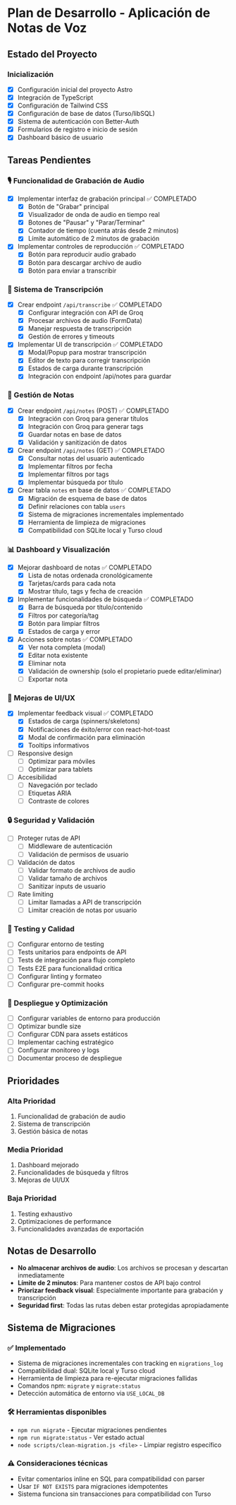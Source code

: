 # Plan de Desarrollo - Aplicación de Notas de Voz

## Estado del Proyecto

### Inicialización
- [x] Configuración inicial del proyecto Astro
- [x] Integración de TypeScript
- [x] Configuración de Tailwind CSS
- [x] Configuración de base de datos (Turso/libSQL)
- [x] Sistema de autenticación con Better-Auth
- [x] Formularios de registro e inicio de sesión
- [x] Dashboard básico de usuario

## Tareas Pendientes

### 🎙️ Funcionalidad de Grabación de Audio
- [x] Implementar interfaz de grabación principal ✅ COMPLETADO
  - [x] Botón de "Grabar" principal
  - [x] Visualizador de onda de audio en tiempo real
  - [x] Botones de "Pausar" y "Parar/Terminar"
  - [x] Contador de tiempo (cuenta atrás desde 2 minutos)
  - [x] Límite automático de 2 minutos de grabación
- [x] Implementar controles de reproducción ✅ COMPLETADO
  - [x] Botón para reproducir audio grabado
  - [x] Botón para descargar archivo de audio
  - [x] Botón para enviar a transcribir

### 🔄 Sistema de Transcripción
- [x] Crear endpoint `/api/transcribe` ✅ COMPLETADO
  - [x] Configurar integración con API de Groq
  - [x] Procesar archivos de audio (FormData)
  - [x] Manejar respuesta de transcripción
  - [x] Gestión de errores y timeouts
- [x] Implementar UI de transcripción ✅ COMPLETADO
  - [x] Modal/Popup para mostrar transcripción
  - [x] Editor de texto para corregir transcripción
  - [x] Estados de carga durante transcripción
  - [x] Integración con endpoint /api/notes para guardar

### 💾 Gestión de Notas
- [x] Crear endpoint `/api/notes` (POST) ✅ COMPLETADO
  - [x] Integración con Groq para generar títulos
  - [x] Integración con Groq para generar tags
  - [x] Guardar notas en base de datos
  - [x] Validación y sanitización de datos
- [x] Crear endpoint `/api/notes` (GET) ✅ COMPLETADO
  - [x] Consultar notas del usuario autenticado
  - [x] Implementar filtros por fecha
  - [x] Implementar filtros por tags
  - [x] Implementar búsqueda por título
- [x] Crear tabla `notes` en base de datos ✅ COMPLETADO
  - [x] Migración de esquema de base de datos
  - [x] Definir relaciones con tabla `users`
  - [x] Sistema de migraciones incrementales implementado
  - [x] Herramienta de limpieza de migraciones
  - [x] Compatibilidad con SQLite local y Turso cloud

### 📊 Dashboard y Visualización
- [x] Mejorar dashboard de notas ✅ COMPLETADO
  - [x] Lista de notas ordenada cronológicamente
  - [x] Tarjetas/cards para cada nota
  - [x] Mostrar título, tags y fecha de creación
- [x] Implementar funcionalidades de búsqueda ✅ COMPLETADO
  - [x] Barra de búsqueda por título/contenido
  - [x] Filtros por categoría/tag
  - [x] Botón para limpiar filtros
  - [x] Estados de carga y error
- [x] Acciones sobre notas ✅ COMPLETADO
  - [x] Ver nota completa (modal)
  - [x] Editar nota existente
  - [x] Eliminar nota
  - [x] Validación de ownership (solo el propietario puede editar/eliminar)
  - [ ] Exportar nota

### 🎨 Mejoras de UI/UX
- [x] Implementar feedback visual ✅ COMPLETADO
  - [x] Estados de carga (spinners/skeletons)
  - [x] Notificaciones de éxito/error con react-hot-toast
  - [x] Modal de confirmación para eliminación
  - [x] Tooltips informativos
- [ ] Responsive design
  - [ ] Optimizar para móviles
  - [ ] Optimizar para tablets
- [ ] Accesibilidad
  - [ ] Navegación por teclado
  - [ ] Etiquetas ARIA
  - [ ] Contraste de colores

### 🔒 Seguridad y Validación
- [ ] Proteger rutas de API
  - [ ] Middleware de autenticación
  - [ ] Validación de permisos de usuario
- [ ] Validación de datos
  - [ ] Validar formato de archivos de audio
  - [ ] Validar tamaño de archivos
  - [ ] Sanitizar inputs de usuario
- [ ] Rate limiting
  - [ ] Limitar llamadas a API de transcripción
  - [ ] Limitar creación de notas por usuario

### 🧪 Testing y Calidad
- [ ] Configurar entorno de testing
- [ ] Tests unitarios para endpoints de API
- [ ] Tests de integración para flujo completo
- [ ] Tests E2E para funcionalidad crítica
- [ ] Configurar linting y formateo
- [ ] Configurar pre-commit hooks

### 🚀 Despliegue y Optimización
- [ ] Configurar variables de entorno para producción
- [ ] Optimizar bundle size
- [ ] Configurar CDN para assets estáticos
- [ ] Implementar caching estratégico
- [ ] Configurar monitoreo y logs
- [ ] Documentar proceso de despliegue

## Prioridades

### Alta Prioridad
1. Funcionalidad de grabación de audio
2. Sistema de transcripción
3. Gestión básica de notas

### Media Prioridad
1. Dashboard mejorado
2. Funcionalidades de búsqueda y filtros
3. Mejoras de UI/UX

### Baja Prioridad
1. Testing exhaustivo
2. Optimizaciones de performance
3. Funcionalidades avanzadas de exportación

## Notas de Desarrollo

- **No almacenar archivos de audio**: Los archivos se procesan y descartan inmediatamente
- **Límite de 2 minutos**: Para mantener costos de API bajo control
- **Priorizar feedback visual**: Especialmente importante para grabación y transcripción
- **Seguridad first**: Todas las rutas deben estar protegidas apropiadamente

## Sistema de Migraciones

### ✅ Implementado
- Sistema de migraciones incrementales con tracking en `migrations_log`
- Compatibilidad dual: SQLite local y Turso cloud
- Herramienta de limpieza para re-ejecutar migraciones fallidas
- Comandos npm: `migrate` y `migrate:status`
- Detección automática de entorno via `USE_LOCAL_DB`

### 🛠️ Herramientas disponibles
- `npm run migrate` - Ejecutar migraciones pendientes
- `npm run migrate:status` - Ver estado actual
- `node scripts/clean-migration.js <file>` - Limpiar registro específico

### ⚠️ Consideraciones técnicas
- Evitar comentarios inline en SQL para compatibilidad con parser
- Usar `IF NOT EXISTS` para migraciones idempotentes
- Sistema funciona sin transacciones para compatibilidad con Turso